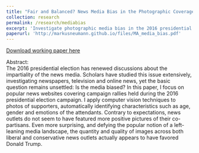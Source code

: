 ```yaml
---
title: "Fair and Balanced? News Media Bias in the Photographic Coverage of the 2016 U.S. Presidential Election"
collection: research
permalink: /research/mediabias
excerpt: 'Investigate photographic media bias in the 2016 presidential election with computer vision.'
paperurl: 'http://markusneumann.github.io/files/MA_media_bias.pdf'
---
```


[Download working paper here](http://markusneumann.github.io/files/MA_media_bias.pdf)

Abstract:<br>
The 2016 presidential election has renewed discussions about the impartiality of the news media. Scholars have studied this issue extensively, investigating newspapers, television and online news, yet the basic question remains unsettled: Is the media biased? In this paper, I focus on popular news websites covering campaign rallies held during the 2016 presidential election campaign. I apply computer vision techniques to photos of supporters, automatically identifying characteristics such as age, gender and emotions of the attendants. Contrary to expectations, news outlets do not seem to have featured more positive pictures of their co-partisans. Even more surprising, and defying the popular notion of a left-leaning media landscape, the quantity and quality of images across both liberal and conservative news outlets actually appears to have favored Donald Trump.
